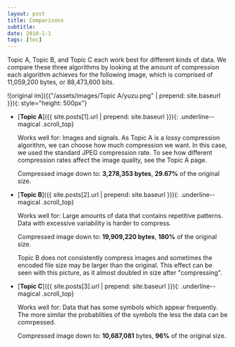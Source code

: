 ```yaml
---
layout: post
title: Comparisons
subtitle: 
date: 2010-1-1
tags: [toc]
---
```


Topic A, Topic B, and Topic C each work best for different kinds of data. We compare these three algorithms by looking at the amount of compression each algorithm achieves for the following image, which is comprised of 11,059,200 bytes, or 88,473,600 bits.

![original im]({{"/assets/images/Topic A/yuzu.png" | prepend: site.baseurl }}){: style="height: 500px"}

- [**Topic A**]({{ site.posts[1].url | prepend: site.baseurl }}){: .underline--magical .scroll_top}

	Works well for: Images and signals. As Topic A is a lossy compression algorithm, we can choose how much compression we want. In this case, we used the standard JPEG compression rate. To see how different compression rates affect the image quality, see the Topic A page.

	Compressed image down to: **3,278,353 bytes**, **29.67%** of the original size.


- [**Topic B**]({{ site.posts[2].url | prepend: site.baseurl }}){: .underline--magical .scroll_top}

	Works well for: Large amounts of data that contains repetitive patterns. Data with excessive variability is harder to compress. 

	Compressed image down to: **19,909,220 bytes**, **180%** of the original size.

	Topic B does not consistently compress images and sometimes the encoded file size may be larger than the original. This effect can be seen with this picture, as it almost doubled in size after "compressing". 


- [**Topic C**]({{ site.posts[3].url | prepend: site.baseurl }}){: .underline--magical .scroll_top}

	Works well for: Data that has some symbols which appear frequently. The more similar the probablities of the symbols the less the data can be comrpessed.

	Compressed image down to: **10,687,081** bytes, **96%** of the original size.

